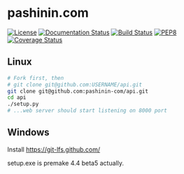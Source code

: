 # pashinin.com

[![License](https://img.shields.io/badge/license-GPL_3-green.svg)](https://github.com/pashinin-com/pashinin.com)
[![Documentation Status](https://readthedocs.org/projects/pashinincom/badge/?version=latest)](http://pashinincom.readthedocs.io/en/latest/?badge=latest)
[![Build Status](https://travis-ci.org/pashinin-com/pashinin.com.png?branch=master)](https://travis-ci.org/pashinin-com/pashinin.com)
[![PEP8](https://img.shields.io/badge/style-pep8-blue.svg)](https://www.python.org/dev/peps/pep-0008/)
[![Coverage Status](https://coveralls.io/repos/github/pashinin-com/pashinin.com/badge.svg?branch=master)](https://coveralls.io/github/pashinin-com/pashinin.com?branch=master)

## Linux

```bash
# Fork first, then
# git clone git@github.com:USERNAME/api.git
git clone git@github.com:pashinin-com/api.git
cd api
./setup.py
# ...web server should start listening on 8000 port
```

<!-- ## tmux help -->

<!-- <kbd>Ctrl</kbd>-<kbd>b</kbd> <kbd>w</kbd> - choose window -->


<!-- ## Tests -->

<!--     make test -->

<!--     ./manage.py test myapp.tests.test_script:MyTestCase.test_method -->
<!--     ./src/manage.py test db.urlobj.tests -->

<!-- Manually with IPython shell: -->

<!--     ./manage.py shell -->


## Windows

Install https://git-lfs.github.com/

setup.exe is premake 4.4 beta5 actually.
